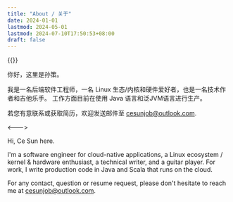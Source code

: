 ```yaml
---
title: "About / 关于"
date: 2024-01-01
lastmod: 2024-05-01
lastmod: 2024-07-10T17:50:53+08:00
draft: false
---
```


{{<columns>}}

你好，这里是孙策。

我是一名后端软件工程师，一名 Linux 生态/内核和硬件爱好者，也是一名技术作者和吉他乐手。
工作方面目前在使用 Java 语言和泛JVM语言进行生产。

若您有意联系或获取简历，欢迎发送邮件至 cesunjob@outlook.com.

<--->

Hi, Ce Sun here.

I'm a software engineer for cloud-native applications, a Linux ecosystem / kernel & hardware enthusiast, a technical writer, and a guitar player.
For work, I write production code in Java and Scala that runs on the cloud.

For any contact, question or resume request, please don't hesitate to reach me at cesunjob@outlook.com.

